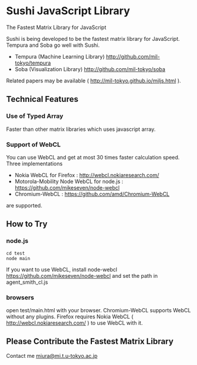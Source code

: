 # Sushi JavaScript Library
The Fastest Matrix Library for JavaScript

Sushi is being developed to be the fastest matrix library for JavaScript. Tempura and Soba go well with Sushi.
- Tempura (Machine Learning Library) http://github.com/mil-tokyo/tempura
- Soba (Visualization Library) http://github.com/mil-tokyo/soba

Related papers may be available ( http://mil-tokyo.github.io/miljs.html ).

## Technical Features

### Use of Typed Array
Faster than other matrix libraries which uses javascript array.

### Support of WebCL
You can use WebCL and get at most 30 times faster calculation speed.
Three implementations

- Nokia WebCL for Firefox : http://webcl.nokiaresearch.com/
- Motorola-Mobility Node WebCL for node.js : https://github.com/mikeseven/node-webcl
- Chromium-WebCL : https://github.com/amd/Chromium-WebCL

are supported.

## How to Try

### node.js
	cd test
	node main
If you want to use WebCL, install node-webcl https://github.com/mikeseven/node-webcl and set the path in agent_smith_cl.js

### browsers
open test/main.html with your browser. Chromium-WebCL supports WebCL without any plugins. Firefox requires Nokia WebCL ( http://webcl.nokiaresearch.com/ ) to use WebCL with it.

## Please Contribute the Fastest Matrix Library
Contact me miura@mi.t.u-tokyo.ac.jp
